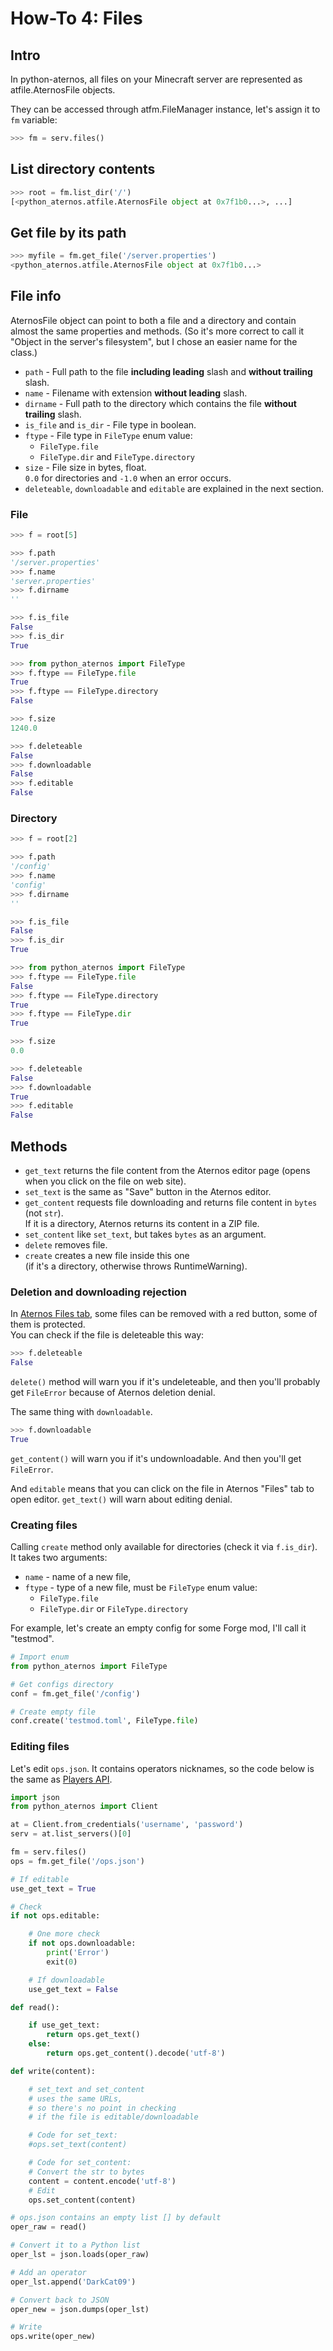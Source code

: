# How-To 4: Files

## Intro
In python-aternos, all files on your Minecraft server
are represented as atfile.AternosFile objects.

They can be accessed through atfm.FileManager instance,
let's assign it to `fm` variable:
```python
>>> fm = serv.files()
```

## List directory contents
```python
>>> root = fm.list_dir('/')
[<python_aternos.atfile.AternosFile object at 0x7f1b0...>, ...]
```

## Get file by its path
```python
>>> myfile = fm.get_file('/server.properties')
<python_aternos.atfile.AternosFile object at 0x7f1b0...>
```

## File info
AternosFile object can point to
both a file and a directory
and contain almost the same properties and methods.
(So it's more correct to call it "Object in the server's filesystem",
but I chose an easier name for the class.)

 - `path` - Full path to the file **including leading** slash and **without trailing** slash.
 - `name` - Filename with extension **without leading** slash.
 - `dirname` - Full path to the directory which contains the file **without trailing** slash.
 - `is_file` and `is_dir` - File type in boolean.
 - `ftype` - File type in `FileType` enum value:
     - `FileType.file`
     - `FileType.dir` and `FileType.directory`
 - `size` - File size in bytes, float.  
 `0.0` for directories and
 `-1.0` when an error occurs.
 - `deleteable`, `downloadable` and `editable` are explained in the next section.

### File
```python
>>> f = root[5]

>>> f.path
'/server.properties'
>>> f.name
'server.properties'
>>> f.dirname
''

>>> f.is_file
False
>>> f.is_dir
True

>>> from python_aternos import FileType
>>> f.ftype == FileType.file
True
>>> f.ftype == FileType.directory
False

>>> f.size
1240.0

>>> f.deleteable
False
>>> f.downloadable
False
>>> f.editable
False
```

### Directory
```python
>>> f = root[2]

>>> f.path
'/config'
>>> f.name
'config'
>>> f.dirname
''

>>> f.is_file
False
>>> f.is_dir
True

>>> from python_aternos import FileType
>>> f.ftype == FileType.file
False
>>> f.ftype == FileType.directory
True
>>> f.ftype == FileType.dir
True

>>> f.size
0.0

>>> f.deleteable
False
>>> f.downloadable
True
>>> f.editable
False
```

## Methods

 - `get_text` returns the file content from the Aternos editor page
 (opens when you click on the file on web site).
 - `set_text` is the same as "Save" button in the Aternos editor.
 - `get_content` requests file downloading and
 returns file content in `bytes` (not `str`).  
 If it is a directory, Aternos returns its content in a ZIP file.
 - `set_content` like `set_text`, but takes `bytes` as an argument.
 - `delete` removes file.
 - `create` creates a new file inside this one  
 (if it's a directory, otherwise throws RuntimeWarning).

### Deletion and downloading rejection
In [Aternos Files tab](https://aternos.org/files),
some files can be removed with a red button, some of them is protected.  
You can check if the file is deleteable this way:
```python
>>> f.deleteable
False
```
`delete()` method will warn you if it's undeleteable,
and then you'll probably get `FileError`
because of Aternos deletion denial.

The same thing with `downloadable`.
```python
>>> f.downloadable
True
```
`get_content()` will warn you if it's undownloadable. 
And then you'll get `FileError`.

And `editable` means that you can click on the file
in Aternos "Files" tab to open editor.
`get_text()` will warn about editing denial.

### Creating files
Calling `create` method only available for directories
(check it via `f.is_dir`).  
It takes two arguments:

 - `name` - name of a new file,
 - `ftype` - type of a new file, must be `FileType` enum value:
     - `FileType.file`
     - `FileType.dir` or `FileType.directory`

For example, let's create an empty config
for some Forge mod, I'll call it "testmod".
```python
# Import enum
from python_aternos import FileType

# Get configs directory
conf = fm.get_file('/config')

# Create empty file
conf.create('testmod.toml', FileType.file)
```

### Editing files
Let's edit `ops.json`.
It contains operators nicknames,
so the code below is the same as [Players API](../players/#list-types).

```python
import json
from python_aternos import Client

at = Client.from_credentials('username', 'password')
serv = at.list_servers()[0]

fm = serv.files()
ops = fm.get_file('/ops.json')

# If editable
use_get_text = True

# Check
if not ops.editable:

    # One more check
    if not ops.downloadable:
        print('Error')
        exit(0)

    # If downloadable
    use_get_text = False

def read():

    if use_get_text:
        return ops.get_text()
    else:
        return ops.get_content().decode('utf-8')

def write(content):

    # set_text and set_content
    # uses the same URLs,
    # so there's no point in checking
    # if the file is editable/downloadable

    # Code for set_text:
    #ops.set_text(content)

    # Code for set_content:
    # Convert the str to bytes
    content = content.encode('utf-8')
    # Edit
    ops.set_content(content)

# ops.json contains an empty list [] by default
oper_raw = read()

# Convert it to a Python list
oper_lst = json.loads(oper_raw)

# Add an operator
oper_lst.append('DarkCat09')

# Convert back to JSON
oper_new = json.dumps(oper_lst)

# Write
ops.write(oper_new)
```
